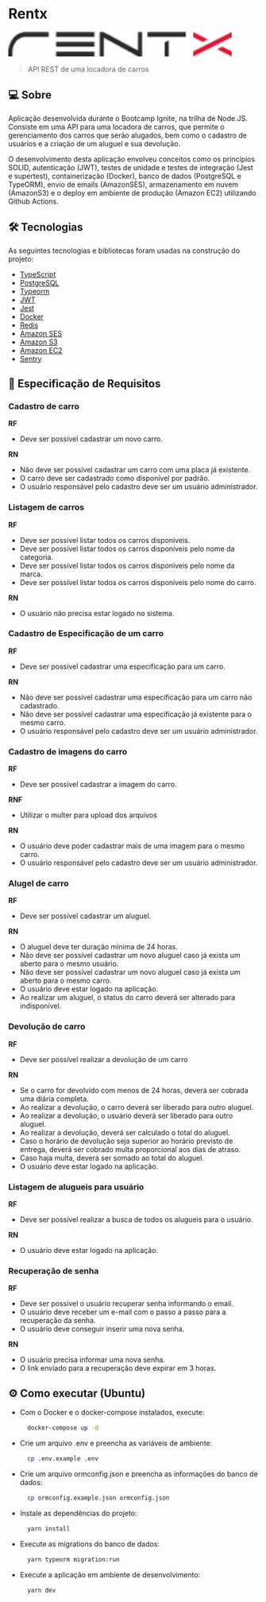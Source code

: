# Rentx

<img src="rentx.png" alt="Rentx logo" height="50">

> API REST de uma locadora de carros

## 💻 Sobre

Aplicação desenvolvida durante o Bootcamp Ignite, na trilha de Node.JS. Consiste em uma API para uma locadora de carros, que permite o gerenciamento dos carros que serão alugados, bem como o cadastro de usuários e a criação de um aluguel e sua devolução. 

O desenvolvimento desta aplicação envolveu conceitos como os princípios SOLID, autenticação (JWT), testes de unidade e testes de integração (Jest e supertest), containerização (Docker), banco de dados (PostgreSQL e TypeORM), envio de emails (AmazonSES), armazenamento em nuvem (AmazonS3) e o deploy em ambiente de produção (Amazon EC2) utilizando Github Actions.

## 🛠 Tecnologias

As seguintes tecnologias e bibliotecas foram usadas na construção do projeto:

- [TypeScript](https://www.typescriptlang.org/)
- [PostgreSQL](https://www.postgresql.org/)
- [Typeorm](https://typeorm.io/)
- [JWT](https://jwt.io/)
- [Jest](https://jestjs.io/)
- [Docker](https://www.docker.com/)
- [Redis](https://redis.io/)
- [Amazon SES](https://aws.amazon.com/pt/ses/)
- [Amazon S3](https://aws.amazon.com/pt/s3/)
- [Amazon EC2](https://aws.amazon.com/pt/ec2)
- [Sentry](https://sentry.io/welcome/)


## 📑 Especificação de Requisitos

### **Cadastro de carro**

**RF**
- Deve ser possível cadastrar um novo carro.

**RN**
- Não deve ser possível cadastrar um carro com uma placa já existente.
- O carro deve ser cadastrado como disponível por padrão.
- O usuário responsável pelo cadastro deve ser um usuário administrador.

### **Listagem de carros**

**RF**
- Deve ser possível listar todos os carros disponíveis.
- Deve ser possível listar todos os carros disponíveis pelo nome da categoria.
- Deve ser possível listar todos os carros disponíveis pelo nome da marca.
- Deve ser possível listar todos os carros disponíveis pelo nome do carro.

**RN**
- O usuário não precisa estar logado no sistema.

### **Cadastro de Especificação de um carro**

**RF**
- Deve ser possível cadastrar uma especificação para um carro.

**RN**
- Não deve ser possível cadastrar uma especificação para um carro não cadastrado.
- Não deve ser possível cadastrar uma especifícação já existente para o mesmo carro.
- O usuário responsável pelo cadastro deve ser um usuário administrador.

### **Cadastro de imagens do carro**

**RF**
- Deve ser possível cadastrar a imagem do carro.

**RNF**
- Utilizar o multer para upload dos arquivos

**RN**
- O usuário deve poder cadastrar mais de uma imagem para o mesmo carro.
- O usuário responsável pelo cadastro deve ser um usuário administrador.

### **Alugel de carro**

**RF**
- Deve ser possível cadastrar um aluguel.

**RN**
- O aluguel deve ter duração mínima de 24 horas.
- Não deve ser possível cadastrar um novo aluguel caso já exista um aberto para o mesmo usuário.
- Não deve ser possível cadastrar um novo aluguel caso já exista um aberto para o mesmo carro.
- O usuário deve estar logado na aplicação.
- Ao realizar um aluguel, o status do carro deverá ser alterado para indisponível.

### **Devolução de carro**

**RF**
- Deve ser possível realizar a devolução de um carro

**RN**
- Se o carro for devolvido com menos de 24 horas, deverá ser cobrada uma diária completa.
- Ao realizar a devolução, o carro deverá ser liberado para outro aluguel.
- Ao realizar a devolução, o usuário deverá ser liberado para outro aluguel.
- Ao realizar a devolução, deverá ser calculado o total do aluguel.
- Caso o horário de devolução seja superior ao horário previsto de entrega, deverá ser cobrado multa proporcional aos dias de atraso.
- Caso haja multa, deverá ser somado ao total do aluguel.
- O usuário deve estar logado na aplicação.

### **Listagem de alugueis para usuário**

**RF**
- Deve ser possível realizar a busca de todos os alugueis para o usuário.

**RN**
- O usuário deve estar logado na aplicação.

### **Recuperação de senha**

**RF**
- Deve ser possível o usuário recuperar senha informando o email.
- O usuário deve receber um e-mail com o passo a passo para a recuperação da senha.
- O usuário deve conseguir inserir uma nova senha.

**RN**
- O usuário precisa informar uma nova senha.
- O link enviado para a recuperação deve expirar em 3 horas.


## ⚙️ Como executar (Ubuntu)

- Com o Docker e o docker-compose instalados, execute:
  ```bash
    docker-compose up -d 
  ```
- Crie um arquivo .env e preencha as variáveis de ambiente:
  ```bash
    cp .env.example .env
  ```
- Crie um arquivo ormconfig.json e preencha as informações do banco de dados:
  ```bash
    cp ormconfig.example.json ormconfig.json
  ```
- Instale as dependências do projeto:
  ```bash
    yarn install
  ```
- Execute as migrations do banco de dados:
  ```bash
    yarn typeorm migration:run
  ```
- Execute a aplicação em ambiente de desenvolvimento:
  ```bash
    yarn dev
  ```